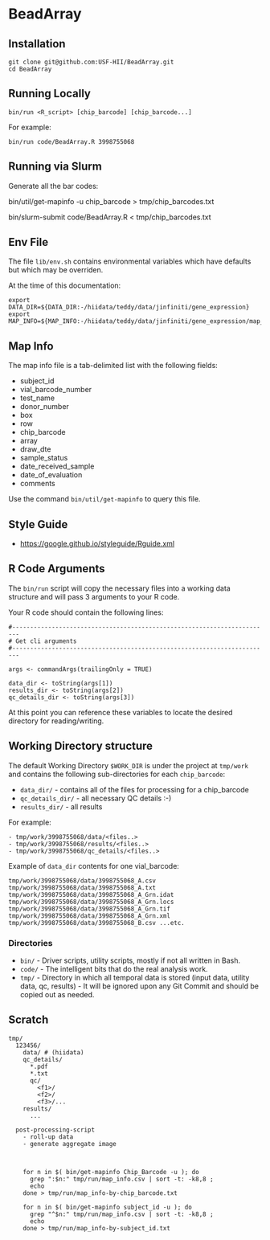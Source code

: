 # BeadArray

## Installation

    git clone git@github.com:USF-HII/BeadArray.git
    cd BeadArray

## Running Locally

    bin/run <R_script> [chip_barcode] [chip_barcode...]

For example:

    bin/run code/BeadArray.R 3998755068

## Running via Slurm

Generate all the bar codes:

   bin/util/get-mapinfo -u chip_barcode > tmp/chip_barcodes.txt

   bin/slurm-submit code/BeadArray.R < tmp/chip_barcodes.txt

## Env File

The file `lib/env.sh` contains environmental variables which have defaults but which may be overriden.

At the time of this documentation:

```
export DATA_DIR=${DATA_DIR:-/hiidata/teddy/data/jinfiniti/gene_expression}
export MAP_INFO=${MAP_INFO:-/hiidata/teddy/data/jinfiniti/gene_expression/map_info.txt}
```

## Map Info

The map info file is a tab-delimited list with the following fields:

- subject_id
- vial_barcode_number
- test_name
- donor_number
- box
- row
- chip_barcode
- array
- draw_dte
- sample_status
- date_received_sample
- date_of_evaluation
- comments

Use the command `bin/util/get-mapinfo` to query this file.

## Style Guide

- https://google.github.io/styleguide/Rguide.xml

## R Code Arguments

The `bin/run` script will copy the necessary files into a working data structure and will pass 3 arguments to your R code.

Your R code should contain the following lines:

```
#------------------------------------------------------------------------
# Get cli arguments
#------------------------------------------------------------------------

args <- commandArgs(trailingOnly = TRUE)

data_dir <- toString(args[1])
results_dir <- toString(args[2])
qc_details_dir <- toString(args[3])
```

At this point you can reference these variables to locate the desired directory for reading/writing.

## Working Directory structure

The default Working Directory `$WORK_DIR` is under the project at `tmp/work` and contains the following sub-directories
for each `chip_barcode`:

- `data_dir/` - contains all of the files for processing for a chip_barcode
- `qc_details_dir/` - all necessary QC details :-)
- `results_dir/` - all results

For example:

    - tmp/work/3998755068/data/<files..>
    - tmp/work/3998755068/results/<files..>
    - tmp/work/3998755068/qc_details/<files..>

Example of `data_dir` contents for one vial_barcode:

    tmp/work/3998755068/data/3998755068_A.csv
    tmp/work/3998755068/data/3998755068_A.txt
    tmp/work/3998755068/data/3998755068_A_Grn.idat
    tmp/work/3998755068/data/3998755068_A_Grn.locs
    tmp/work/3998755068/data/3998755068_A_Grn.tif
    tmp/work/3998755068/data/3998755068_A_Grn.xml
    tmp/work/3998755068/data/3998755068_B.csv ...etc.

### Directories

- `bin/` - Driver scripts, utility scripts, mostly if not all written in Bash.
- `code/` - The intelligent bits that do the real analysis work.
- `tmp/` - Directory in which all temporal data is stored (input data, utility data, qc, results) - It will be ignored upon any Git Commit and should be copied out as needed.


## Scratch

    tmp/
      123456/
        data/ # (hiidata)
        qc_details/
          *.pdf
          *.txt
          qc/
            <f1>/
            <f2>/
            <f3>/...
        results/
          ...

      post-processing-script
        - roll-up data
        - generate aggregate image



        for n in $( bin/get-mapinfo Chip_Barcode -u ); do
          grep ":$n:" tmp/run/map_info.csv | sort -t: -k8,8 ;
          echo
        done > tmp/run/map_info-by-chip_barcode.txt

        for n in $( bin/get-mapinfo subject_id -u ); do
          grep "^$n:" tmp/run/map_info.csv | sort -t: -k8,8 ;
          echo
        done > tmp/run/map_info-by-subject_id.txt


